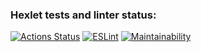 ### Hexlet tests and linter status:
[![Actions Status](https://github.com/IliaisaChamp/frontend-project-lvl2/workflows/hexlet-check/badge.svg)](https://github.com/IliaisaChamp/frontend-project-lvl2/actions)
[![ESLint](https://github.com/IliaisaChamp/frontend-project-lvl2/actions/workflows/github-actions.yml/badge.svg)](https://github.com/IliaisaChamp/frontend-project-lvl2/actions)
[![Maintainability](https://api.codeclimate.com/v1/badges/5dccbd17afe8927a343d/maintainability)](https://codeclimate.com/github/IliaisaChamp/frontend-project-lvl2/maintainability)